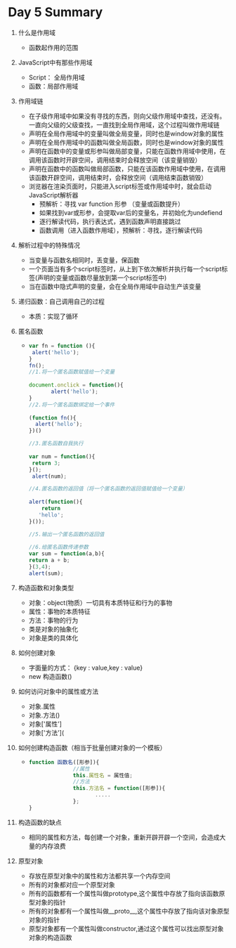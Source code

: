 # Day 5 Summary

1. 什么是作用域

   - 函数起作用的范围

2. JavaScript中有那些作用域

   - Script： 全局作用域
   - 函数：局部作用域

3. 作用域链

   - 在子级作用域中如果没有寻找的东西，则向父级作用域中查找，还没有。一直向父级的父级查找，一直找到全局作用域，这个过程叫做作用域链
   - 声明在全局作用域中的变量叫做全局变量，同时也是window对象的属性
   - 声明在全局作用域中的函数叫做全局函数，同时也是window对象的属性
   - 声明在函数中的变量或形参叫做局部变量，只能在函数作用域中使用，在调用该函数时开辟空间，调用结束时会释放空间（该变量销毁）
   - 声明在函数中的函数叫做局部函数，只能在该函数作用域中使用，在调用该函数开辟空间，调用结束时，会释放空间（调用结束函数销毁）
   - 浏览器在渲染页面时，只能进入script标签或作用域中时，就会启动JavaScript解析器
     - 预解析：寻找 var function 形参 （变量或函数提升）
     - 如果找到var或形参，会提取var后的变量名，并初始化为undefiend
     - 逐行解读代码，执行表达式，遇到函数声明直接跳过
     - 函数调用（进入函数作用域），预解析：寻找，逐行解读代码

4. 解析过程中的特殊情况

   - 当变量与函数名相同时，丢变量，保函数
   - 一个页面当有多个script标签时，从上到下依次解析并执行每一个script标签(声明的变量或函数尽量放到第一个script标签中)
   - 当在函数中隐式声明的变量，会在全局作用域中自动生产该变量

5. 递归函数：自己调用自己的过程

   - 本质：实现了循环

6. 匿名函数

   - ```javascript
     var fn = function (){
      alert('hello');
     }
     fn();
     //1.将一个匿名函数赋值给一个变量
      
     document.onclick = function(){
            alert('hello');
     }
     //2.将一个匿名函数绑定给一个事件
      
     (function fn(){
       alert('hello');
     })()
     
     //3.匿名函数自我执行
                   
     var num = function(){
      return 3;
     }();
      alert(num);
     
     //4.匿名函数的返回值（将一个匿名函数的返回值赋值给一个变量）
                          
     alert(function(){
         return
     	'hello';
     }());
     
     //5.输出一个匿名函数的返回值
      
     //6.给匿名函数传递参数
     var sum = function(a,b){
     return a + b;
     }(3,4);
     alert(sum);
     ```

7. 构造函数和对象类型
   - 对象：object(物质）一切具有本质特征和行为的事物
   - 属性：事物的本质特征
   - 方法：事物的行为
   - 类是对象的抽象化
   - 对象是类的具体化
8. 如何创建对象
   - 字面量的方式： {key : value,key : value}
   -  new 构造函数()
9. 如何访问对象中的属性或方法
   - 对象.属性
   - 对象.方法()
   - 对象['属性']
   - 对象['方法'](

10. 如何创建构造函数（相当于批量创建对象的一个模板）

    - ```javascript
      function 函数名([形参]){
                    //属性
                    this.属性名 = 属性值;
                    //方法
                    this.方法名 = function([形参]){
                           .....
                    };
      }
      ```

      

11. 构造函数的缺点
    - 相同的属性和方法，每创建一个对象，重新开辟开辟一个空间，会造成大量的内存浪费
12. 原型对象
    - 存放在原型对象中的属性和方法都共享一个内存空间
    - 所有的对象都对应一个原型对象
    - 所有的函数都有一个属性叫做prototype,这个属性中存放了指向该函数原型对象的指针
    - 所有的对象都有一个属性叫做__proto__,这个属性中存放了指向该对象原型对象的指针
    - 原型对象都有一个属性叫做constructor,通过这个属性可以找出原型对象 对象的构造函数

